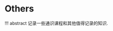 # Others

!!! abstract
    记录一些通识课程和其他值得记录的知识.

<script src="https://giscus.app/client.js"
        data-repo="Slowist-Lee/notebook"
        data-repo-id="R_kgDONfrw0A"
        data-category="Announcements"
        data-category-id="DIC_kwDONfrw0M4ClZMR"
        data-mapping="pathname"
        data-strict="0"
        data-reactions-enabled="1"
        data-emit-metadata="0"
        data-input-position="top"
        data-theme="preferred_color_scheme"
        data-lang="zh-CN"
        crossorigin="anonymous"
        async>
</script>